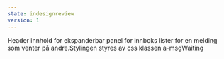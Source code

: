 ```yaml
---
state: indesignreview
version: 1
---
```


Header innhold for ekspanderbar panel for innboks lister for en melding som venter på andre.Stylingen styres av css klassen a-msgWaiting
